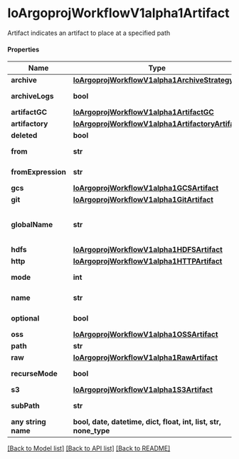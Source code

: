 # IoArgoprojWorkflowV1alpha1Artifact

Artifact indicates an artifact to place at a specified path

#### Properties
Name | Type | Description | Notes
------------ | ------------- | ------------- | -------------
**archive** | [**IoArgoprojWorkflowV1alpha1ArchiveStrategy**](IoArgoprojWorkflowV1alpha1ArchiveStrategy.md) |  | [optional] 
**archiveLogs** | **bool** | ArchiveLogs indicates if the container logs should be archived | [optional] 
**artifactGC** | [**IoArgoprojWorkflowV1alpha1ArtifactGC**](IoArgoprojWorkflowV1alpha1ArtifactGC.md) |  | [optional] 
**artifactory** | [**IoArgoprojWorkflowV1alpha1ArtifactoryArtifact**](IoArgoprojWorkflowV1alpha1ArtifactoryArtifact.md) |  | [optional] 
**deleted** | **bool** | Has this been deleted? | [optional] 
**from** | **str** | From allows an artifact to reference an artifact from a previous step | [optional] 
**fromExpression** | **str** | FromExpression, if defined, is evaluated to specify the value for the artifact | [optional] 
**gcs** | [**IoArgoprojWorkflowV1alpha1GCSArtifact**](IoArgoprojWorkflowV1alpha1GCSArtifact.md) |  | [optional] 
**git** | [**IoArgoprojWorkflowV1alpha1GitArtifact**](IoArgoprojWorkflowV1alpha1GitArtifact.md) |  | [optional] 
**globalName** | **str** | GlobalName exports an output artifact to the global scope, making it available as &#x27;{{io.argoproj.workflow.v1alpha1.outputs.artifacts.XXXX}} and in workflow.status.outputs.artifacts | [optional] 
**hdfs** | [**IoArgoprojWorkflowV1alpha1HDFSArtifact**](IoArgoprojWorkflowV1alpha1HDFSArtifact.md) |  | [optional] 
**http** | [**IoArgoprojWorkflowV1alpha1HTTPArtifact**](IoArgoprojWorkflowV1alpha1HTTPArtifact.md) |  | [optional] 
**mode** | **int** | mode bits to use on this file, must be a value between 0 and 0777 set when loading input artifacts. | [optional] 
**name** | **str** | name of the artifact. must be unique within a template&#x27;s inputs/outputs. | 
**optional** | **bool** | Make Artifacts optional, if Artifacts doesn&#x27;t generate or exist | [optional] 
**oss** | [**IoArgoprojWorkflowV1alpha1OSSArtifact**](IoArgoprojWorkflowV1alpha1OSSArtifact.md) |  | [optional] 
**path** | **str** | Path is the container path to the artifact | [optional] 
**raw** | [**IoArgoprojWorkflowV1alpha1RawArtifact**](IoArgoprojWorkflowV1alpha1RawArtifact.md) |  | [optional] 
**recurseMode** | **bool** | If mode is set, apply the permission recursively into the artifact if it is a folder | [optional] 
**s3** | [**IoArgoprojWorkflowV1alpha1S3Artifact**](IoArgoprojWorkflowV1alpha1S3Artifact.md) |  | [optional] 
**subPath** | **str** | SubPath allows an artifact to be sourced from a subpath within the specified source | [optional] 
**any string name** | **bool, date, datetime, dict, float, int, list, str, none_type** | any string name can be used but the value must be the correct type | [optional]

[[Back to Model list]](../README.md#documentation-for-models) [[Back to API list]](../README.md#documentation-for-api-endpoints) [[Back to README]](../README.md)

